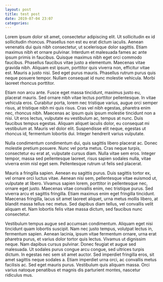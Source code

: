 ```yaml
---
layout: post
title: test post
date: 2019-07-04 23:07 
categories: 
---
```

Lorem ipsum dolor sit amet, consectetur adipiscing elit. Ut sollicitudin ex id sollicitudin rhoncus. Phasellus non est eu erat dictum iaculis. Aenean venenatis dui quis nibh consectetur, ut scelerisque dolor sagittis. Etiam maximus nibh et ornare pulvinar. Interdum et malesuada fames ac ante ipsum primis in faucibus. Quisque maximus nibh eget orci commodo faucibus. Phasellus faucibus vitae justo a elementum. Maecenas vitae gravida nibh. Aliquam est ipsum, porttitor quis viverra non, efficitur vitae est. Mauris a justo nisi. Sed eget purus mauris. Phasellus rutrum purus quis neque posuere tempor. Nullam consequat id nunc molestie vehicula. Morbi laoreet rhoncus porttitor.

Etiam non arcu ante. Fusce eget massa tincidunt, maximus justo eu, placerat mauris. Sed ornare nibh vitae lectus porttitor pellentesque. In vitae vehicula eros. Curabitur porta, lorem nec tristique varius, augue orci semper risus, at tristique nibh mi quis risus. Cras vel nibh egestas, pharetra enim nec, rhoncus nibh. Maecenas ac ipsum quis ipsum molestie tincidunt non a nisi. Ut eros lectus, vulputate eu vestibulum ac, tempus at nunc. Duis faucibus tempus egestas. Aliquam aliquet iaculis dolor, eu consequat mi vestibulum at. Mauris vel dolor elit. Suspendisse elit neque, egestas ut rhoncus id, fermentum lobortis dui. Integer hendrerit varius vulputate.

Nulla condimentum condimentum dui, quis sagittis libero placerat ac. Donec molestie pretium posuere. Nunc vel porta metus. Cras neque turpis, consectetur eu erat at, vulputate cursus diam. Nulla vitae sem eros. Integer tempor, massa sed pellentesque laoreet, risus sapien sodales nulla, vitae viverra enim nisl eget sem. Pellentesque rutrum ut felis sed placerat.

Mauris a fringilla sapien. Aenean eu sagittis purus. Duis sagittis tortor ex, vel ornare orci luctus vitae. Aenean nisi sem, pellentesque vitae euismod ut, vulputate at libero. Vivamus sapien lorem, porttitor in pellentesque nec, ornare eget justo. Maecenas vitae convallis enim, nec tristique purus. Sed viverra arcu et sagittis fringilla. Etiam maximus enim eget fringilla tincidunt. Maecenas fringilla, lacus sit amet laoreet aliquet, urna metus mollis libero, at blandit massa tellus nec metus. Sed dapibus diam tellus, vel convallis velit aliquam et. Nam lobortis felis vitae massa dictum, sed faucibus nunc consectetur.

Vestibulum tempus augue sed accumsan condimentum. Aliquam eget nisi tincidunt quam lobortis suscipit. Nam nec justo tempus, volutpat lectus in, fermentum sapien. Aenean lacinia, ipsum vitae fermentum ornare, urna erat pharetra purus, et varius dolor tortor quis lectus. Vivamus ut dignissim neque. Nam dapibus cursus pulvinar. Donec feugiat et augue sed malesuada. Ut sodales purus congue arcu congue, sed ultrices turpis dictum. In egestas nec sem sit amet auctor. Sed imperdiet fringilla eros, sit amet sagittis neque sodales a. Etiam imperdiet urna orci, ac convallis metus facilisis ac. Sed eget mauris purus. Vestibulum quis aliquam massa. Orci varius natoque penatibus et magnis dis parturient montes, nascetur ridiculus mus. 